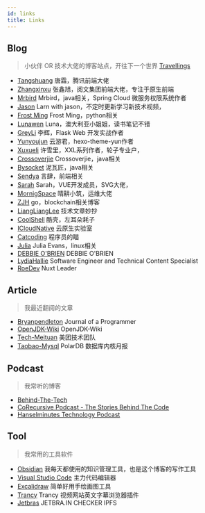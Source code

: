 ```yaml
---
id: links
title: Links
---
```


## Blog
>
> 小伙伴 OR 技术大佬的博客站点，开往下一个世界 [Travellings](https://travellings.now.sh/)

- [Tangshuang](https://www.tangshuang.net/) 唐霜，腾讯前端大佬
- [Zhangxinxu](https://www.zhangxinxu.com/) 张鑫旭，阅文集团前端大佬，专注于原生前端
- [Mrbird](https://mrbird.cc/) Mrbird，java相关，Spring Cloud 微服务权限系统作者
- [Jason](https://www.learnwithjason.dev/) Larn with jason，不定时更新学习新技术视频，
- [Frost Ming](https://frostming.com/) Frost Ming，python相关
- [Lunawen](https://blog.lunawen.com/) Luna，澳大利亚小姐姐，读书笔记不错
- [GreyLi](https://greyli.com/) 李辉，Flask Web 开发实战作者
- [Yunyoujun](https://www.yunyoujun.cn) 云游君，hexo-theme-yun作者
- [Xuxueli](https://www.xuxueli.com/) 许雪里，XXL系列作者，轮子专业户，
- [Crossoverjie](https://crossoverjie.top/) Crossoverjie，java相关
- [Bysocket](https://www.bysocket.com/) 泥瓦匠，java相关
- [Sendya](https://sendya.me/) 言肆，前端相关
- [Sarah](https://sarah.dev/) Sarah，VUE开发成员，SVG大佬，
- [MornigSpace](https://morningspace.github.io/) 晴耕小筑，运维大佬
- [ZJH](http://www.1uvu.com/) go，blockchain相关博客
- [LiangLiangLee](https://learn.lianglianglee.com/) 技术文章妙抄
- [CoolShell](https://coolshell.cn/) 酷壳，左耳朵耗子
- [ICloudNative](https://icloudnative.io/) 云原生实验室
- [Catcoding](https://catcoding.me/) 程序员的瞄
- [Julia](https://jvns.ca/) Julia Evans，linux相关
- [DEBBIE O'BRIEN](https://debbie.codes/) DEBBIE O'BRIEN
- [LydiaHallie](https://www.lydiahallie.com/) Software Engineer and Technical Content Specialist
- [RoeDev](https://roe.dev/) Nuxt Leader

## Article
>
> 我最近翻阅的文章

- [Bryanpendleton](http://bryanpendleton.blogspot.com/) Journal of a Programmer
- [OpenJDK-Wiki](https://wiki.openjdk.org/display/loom/Main) OpenJDK-Wiki
- [Tech-Meituan](https://tech.meituan.com/) 美团技术团队
- [Taobao-Mysql](http://mysql.taobao.org/monthly/) PolarDB 数据库内核月报

## Podcast
>
> 我常听的博客

- [Behind-The-Tech](https://www.microsoft.com/en-us/behind-the-tech)
- [CoRecursive Podcast - The Stories Behind The Code](https://corecursive.com/)
- [Hanselminutes Technology Podcast](https://www.hanselminutes.com/)


## Tool
>
> 我常用的工具软件

- [Obsidian](https://obsidian.md/) 我每天都使用的知识管理工具，也是这个博客的写作工具
- [Visual Studio Code](https://code.visualstudio.com/) 主力代码编辑器
- [Excalidraw](https://excalidraw.com/) 简单好用手绘画图工具
- [Trancy](https://www.trancy.org/) Trancy 视频网站英文字幕浏览器插件
- [Jetbras](https://jetbra.in/s) JETBRA.IN CHECKER IPFS